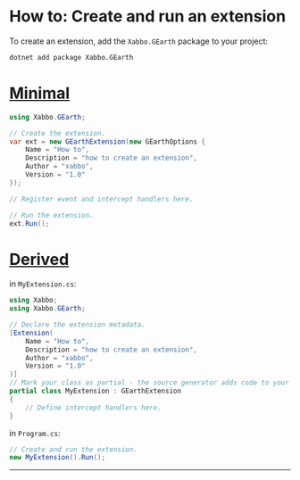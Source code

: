 # How to: Create and run an extension

To create an extension, add the `Xabbo.GEarth` package to your project:

```sh
dotnet add package Xabbo.GEarth
```

# [Minimal](#tab/minimal)

```csharp
using Xabbo.GEarth;

// Create the extension.
var ext = new GEarthExtension(new GEarthOptions {
    Name = "How to",
    Description = "how to create an extension",
    Author = "xabbo",
    Version = "1.0"
});

// Register event and intercept handlers here.

// Run the extension.
ext.Run();
```

# [Derived](#tab/derived)

in `MyExtension.cs`:

```csharp
using Xabbo;
using Xabbo.GEarth;

// Declare the extension metadata.
[Extension(
    Name = "How to",
    Description = "how to create an extension",
    Author = "xabbo",
    Version = "1.0"
)]
// Mark your class as partial - the source generator adds code to your extension class.
partial class MyExtension : GEarthExtension
{
    // Define intercept handlers here.
}
```

in `Program.cs`:

```csharp
// Create and run the extension.
new MyExtension().Run();
```

---
